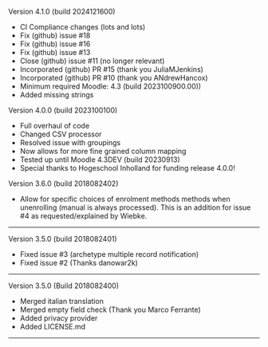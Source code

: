 Version 4.1.0 (build 2024121600)
* CI Compliance changes (lots and lots)
* Fix (github) issue #18
* Fix (github) issue #16
* Fix (github) issue #13
* Close (github) issue #11 (no longer relevant)
* Incorporated (github) PR #15 (thank you JuliaMJenkins)
* Incorporated (github) PR #10 (thank you ANdrewHancox)
* Minimum required Moodle: 4.3 (build 2023100900.00))
* Added missing strings

Version 4.0.0 (build 2023100100)
* Full overhaul of code
* Changed CSV processor
* Resolved issue with groupings
* Now allows for more fine grained column mapping
* Tested up until Moodle 4.3DEV (build 20230913)
* Special thanks to Hogeschool Inholland for funding release 4.0.0!

Version 3.6.0 (build 2018082402)
* Allow for specific choices of enrolment methods methods when unenrolling (manual is always processed).
  This is an addition for issue #4 as requested/explained by Wiebke.

-----
Version 3.5.0 (build 2018082401)
* Fixed issue #3 (archetype multiple record notification)
* Fixed issue #2 (Thanks danowar2k)

-----
Version 3.5.0 (Build 2018082400)
* Merged italian translation
* Merged empty field check (Thank you Marco Ferrante)
* Added privacy provider
* Added LICENSE.md

-----